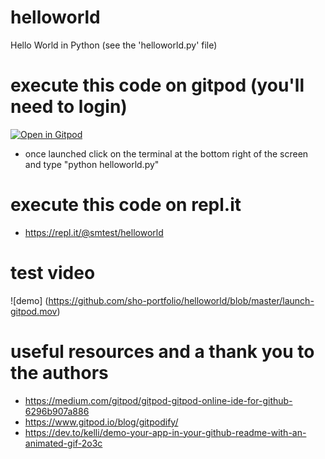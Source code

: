 # helloworld
Hello World in Python (see the 'helloworld.py' file)

# execute this code on gitpod (you'll need to login)
[![Open in Gitpod](https://gitpod.io/button/open-in-gitpod.svg)](https://gitpod.io/#https://github.com/sho-portfolio/helloworld)
* once launched click on the terminal at the bottom right of the screen and type "python helloworld.py"

# execute this code on repl.it
* https://repl.it/@smtest/helloworld


# test video
![demo] (https://github.com/sho-portfolio/helloworld/blob/master/launch-gitpod.mov)


# useful resources and a thank you to the authors
* https://medium.com/gitpod/gitpod-gitpod-online-ide-for-github-6296b907a886
* https://www.gitpod.io/blog/gitpodify/
* https://dev.to/kelli/demo-your-app-in-your-github-readme-with-an-animated-gif-2o3c

